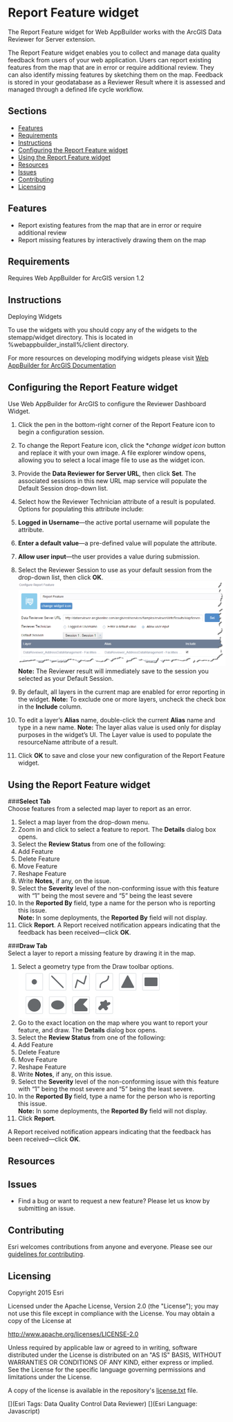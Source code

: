 # Report Feature widget
The Report Feature widget for Web AppBuilder works with the ArcGIS Data Reviewer for Server extension.

The Report Feature widget enables you to collect and manage data quality feedback from users of your web application. Users can report existing features from the map that are in error or require additional review. They can also identify missing features by sketching them on the map. Feedback is stored in your geodatabase as a Reviewer Result where it is assessed and managed through a defined life cycle workflow.

## Sections

* [Features](#features)
* [Requirements](#requirements)
* [Instructions](#instructions)
* [Configuring the Report Feature widget]()
* [Using the Report Feature widget]()
* [Resources](#resources)
* [Issues](#issues)
* [Contributing](#contributing)
* [Licensing](#licensing)

## Features
* Report existing features from the map that are in error or require additional review
* Report missing features by interactively drawing them on the map

## Requirements
Requires Web AppBuilder for ArcGIS version 1.2

## Instructions
Deploying Widgets

To use the widgets with you should copy any of the widgets to the stemapp/widget directory. This is located in %webappbuilder_install%/client directory.

For more resources on developing modifying widgets please visit
[Web AppBuilder for ArcGIS Documentation](http://doc.arcgis.com/en/web-appbuilder/)

## Configuring the Report Feature widget

Use Web AppBuilder for ArcGIS to configure the Reviewer Dashboard Widget.

1.	Click the pen in the bottom-right corner of the Report Feature icon to begin a configuration session.
2.	To change the Report Feature icon, click the **change widget icon* button and replace it with your own image. A file explorer window opens, allowing you to select a local image file to use as the widget icon.
3.	Provide the **Data Reviewer for Server URL**, then click **Set**.
The associated sessions in this new URL map service will populate the Default Session drop-down list.
4.	Select how the Reviewer Technician attribute of a result is populated. Options for populating this attribute include: 
  1.	**Logged in Username**—the active portal username will populate the attribute.
  2.	**Enter a default value**—a pre-defined value will populate the attribute.
  3.	**Allow user input**—the user provides a value during submission.
5.	Select the Reviewer Session to use as your default session from the drop-down list, then click **OK**.
![Configure Report Feature screenshot](./Screenshots/ReportFeatureConfigurationScreenshot.png)   
**Note:** The Reviewer result will immediately save to the session you selected as your Default Session.

6.	By default, all layers in the current map are enabled for error reporting in the widget.
**Note:** To exclude one or more layers, uncheck the check box in the **Include** column.
7.	To edit a layer’s **Alias** name, double-click the current **Alias** name and type in a new name. 
**Note:** The layer alias value is used only for display purposes in the widget’s UI. The Layer value is used to populate the resourceName attribute of a result.
8.	Click **OK** to save and close your new configuration of the Report Feature widget.

## Using the Report Feature widget
###**Select Tab**   
Choose features from a selected map layer to report as an error.

1.	Select a map layer from the drop-down menu.
2.	Zoom in and click to select a feature to report. The **Details** dialog box opens.
3.	Select the **Review Status** from one of the following:
  1.	Add Feature
  2.	Delete Feature
  3.	Move Feature
  4.	Reshape Feature
4.	Write **Notes**, if any, on the issue.
5.	Select the **Severity** level of the non-conforming issue with this feature with “1” being the most severe and “5” being the least severe
6.	In the **Reported By** field, type a name for the person who is reporting this issue.   
**Note:** In some deployments, the **Reported By** field will not display.
7.	Click **Report**.
A Report received notification appears indicating that the feedback has been received&mdash;click **OK**. 

###**Draw Tab**   
Select a layer to report a missing feature by drawing it in the map.

1.	Select a geometry type from the Draw toolbar options.
![Missing Feature Toolbar screenshot](./Screenshots/ReportFeatureDrawToolbarScreenshot.png)   
2.	Go to the exact location on the map where you want to report your feature, and draw. The **Details** dialog box opens.
3.	Select the **Review Status** from one of the following:
  1.	Add Feature
  2.	Delete Feature
  3.	Move Feature
  4.	Reshape Feature
4.	Write **Notes**, if any, on this issue.
5.	Select the **Severity** level of the non-conforming issue with this feature with “1” being the most severe and “5” being the least severe.
6.	In the **Reported By** field, type a name for the person who is reporting this issue.   
**Note:** In some deployments, the **Reported By** field will not display.
7.	Click **Report**.

A Report received notification appears indicating that the feedback has been received&mdash;click **OK**. 

## Resources

## Issues
* Find a bug or want to request a new feature?  Please let us know by submitting an issue.

## Contributing
Esri welcomes contributions from anyone and everyone. Please see our [guidelines for contributing](https://github.com/esri/contributing).


## Licensing
Copyright 2015 Esri

Licensed under the Apache License, Version 2.0 (the "License");
you may not use this file except in compliance with the License.
You may obtain a copy of the License at

   http://www.apache.org/licenses/LICENSE-2.0

Unless required by applicable law or agreed to in writing, software
distributed under the License is distributed on an "AS IS" BASIS,
WITHOUT WARRANTIES OR CONDITIONS OF ANY KIND, either express or implied.
See the License for the specific language governing permissions and
limitations under the License.

A copy of the license is available in the repository's
[license.txt](../LICENSE) file.

[](Esri Tags: Data Quality Control Data Reviewer)
[](Esri Language: Javascript)
